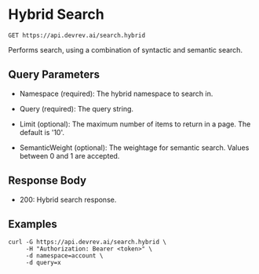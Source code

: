 # Hybrid Search

```http
GET https://api.devrev.ai/search.hybrid
```

Performs search, using a combination of syntactic and semantic search.




## Query Parameters

- Namespace (required): The hybrid namespace to search in.
- Query (required): The query string.
- Limit (optional): The maximum number of items to return in a page. The default is '10'.

- SemanticWeight (optional): The weightage for semantic search. Values between 0 and 1 are
accepted.


## Response Body

- 200: Hybrid search response.

## Examples

```shell
curl -G https://api.devrev.ai/search.hybrid \
     -H "Authorization: Bearer <token>" \
     -d namespace=account \
     -d query=x
```